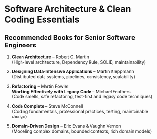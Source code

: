 # Software Architecture & Clean Coding Essentials

## Recommended Books for Senior Software Engineers

1. **Clean Architecture** – Robert C. Martin  
   (High-level architecture, Dependency Rule, SOLID, maintainability)

2. **Designing Data-Intensive Applications** – Martin Kleppmann  
   (Distributed data systems, pipelines, consistency, scalability)

3. **Refactoring** – Martin Fowler  
   **Working Effectively with Legacy Code** – Michael Feathers  
   (Code smells, safe refactoring, test-first and legacy code techniques)

4. **Code Complete** – Steve McConnell  
   (Coding fundamentals, professional practices, testing, maintainable design)

5. **Domain-Driven Design** – Eric Evans & Vaughn Vernon  
   (Modeling complex domains, bounded contexts, rich domain models)
